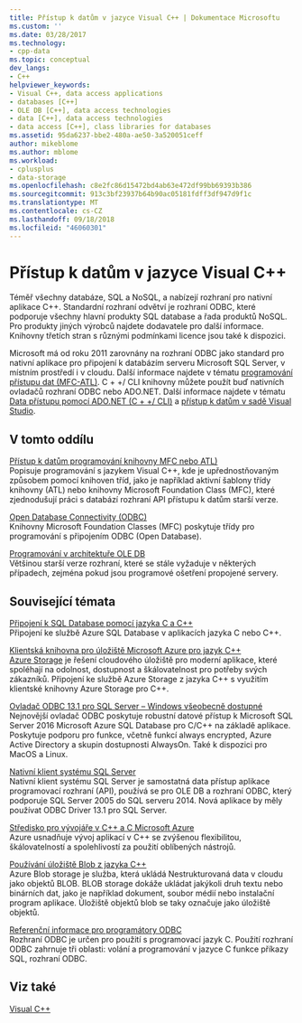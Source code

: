 ```yaml
---
title: Přístup k datům v jazyce Visual C++ | Dokumentace Microsoftu
ms.custom: ''
ms.date: 03/28/2017
ms.technology:
- cpp-data
ms.topic: conceptual
dev_langs:
- C++
helpviewer_keywords:
- Visual C++, data access applications
- databases [C++]
- OLE DB [C++], data access technologies
- data [C++], data access technologies
- data access [C++], class libraries for databases
ms.assetid: 95da6237-bbe2-480a-ae50-3a520051ceff
author: mikeblome
ms.author: mblome
ms.workload:
- cplusplus
- data-storage
ms.openlocfilehash: c8e2fc86d15472bd4ab63e472df99bb69393b386
ms.sourcegitcommit: 913c3bf23937b64b90ac05181fdff3df947d9f1c
ms.translationtype: MT
ms.contentlocale: cs-CZ
ms.lasthandoff: 09/18/2018
ms.locfileid: "46060301"
---
```

# <a name="data-access-in-visual-c"></a>Přístup k datům v jazyce Visual C++

Téměř všechny databáze, SQL a NoSQL, a nabízejí rozhraní pro nativní aplikace C++. Standardní rozhraní odvětví je rozhraní ODBC, které podporuje všechny hlavní produkty SQL database a řada produktů NoSQL. Pro produkty jiných výrobců najdete dodavatele pro další informace. Knihovny třetích stran s různými podmínkami licence jsou také k dispozici.

Microsoft má od roku 2011 zarovnány na rozhraní ODBC jako standard pro nativní aplikace pro připojení k databázím serveru Microsoft SQL Server, v místním prostředí i v cloudu. Další informace najdete v tématu [programování přístupu dat \(MFC-ATL\)](data-access-programming-mfc-atl.md). C + +/ CLI knihovny můžete použít buď nativních ovladačů rozhraní ODBC nebo ADO.NET. Další informace najdete v tématu [Data přístupu pomocí ADO.NET (C + +/ CLI)](/dotnet/data-access-using-adonet-cpp-cli.md) a [přístup k datům v sadě Visual Studio](https://docs.microsoft.com/visualstudio/data-tools/accessing-data-in-visual-studio).

## <a name="in-this-section"></a>V tomto oddílu

[Přístup k datům programování knihovny MFC nebo ATL)](data-access-programming-mfc-atl.md)<br/>
Popisuje programování s jazykem Visual C++, kde je upřednostňovaným způsobem pomocí knihoven tříd, jako je například aktivní šablony třídy knihovny (ATL) nebo knihovny Microsoft Foundation Class (MFC), které zjednodušují práci s databází rozhraní API přístupu k datům starší verze.

[Open Database Connectivity (ODBC)](odbc/open-database-connectivity-odbc.md)<br/>
Knihovny Microsoft Foundation Classes (MFC) poskytuje třídy pro programování s připojením ODBC (Open Database).

[Programování v architektuře OLE DB](oledb/ole-db-programming.md)<br/>
Většinou starší verze rozhraní, které se stále vyžaduje v některých případech, zejména pokud jsou programové ošetření propojené servery.

## <a name="related-topics"></a>Související témata

[Připojení k SQL Database pomocí jazyka C a C++](/azure/sql-database/sql-database-develop-cplusplus-simple)<br/>
Připojení ke službě Azure SQL Database v aplikacích jazyka C nebo C++.

[Klientská knihovna pro úložiště Microsoft Azure pro jazyk C++](https://github.com/Azure/azure-storage-cpp)<br/>
[Azure Storage](/azure/storage/storage-introduction) je řešení cloudového úložiště pro moderní aplikace, které spoléhají na odolnost, dostupnost a škálovatelnost pro potřeby svých zákazníků. Připojení ke službě Azure Storage z jazyka C++ s využitím klientské knihovny Azure Storage pro C++.

[Ovladač ODBC 13.1 pro SQL Server – Windows všeobecně dostupné](https://blogs.msdn.microsoft.com/sqlnativeclient/2016/08/01/announcing-the-odbc-driver-13-1-for-sql-server)<br/>
Nejnovější ovladač ODBC poskytuje robustní datové přístup k Microsoft SQL Server 2016 Microsoft Azure SQL Database pro C/C++ na základě aplikace. Poskytuje podporu pro funkce, včetně funkcí always encrypted, Azure Active Directory a skupin dostupnosti AlwaysOn. Také k dispozici pro MacOS a Linux.     
 
[Nativní klient systému SQL Server](/sql/relational-databases/native-client/sql-server-native-client-programming)<br/>
Nativní klient systému SQL Server je samostatná data přístup aplikace programovací rozhraní (API), používá se pro OLE DB a rozhraní ODBC, který podporuje SQL Server 2005 do SQL serveru 2014. Nová aplikace by měly používat ODBC Driver 13.1 pro SQL Server.

[Středisko pro vývojáře v C++ a C Microsoft Azure](https://azure.microsoft.com/develop/cpp/)<br/>
Azure usnadňuje vývoj aplikací v C++ se zvýšenou flexibilitou, škálovatelností a spolehlivostí za použití oblíbených nástrojů.    

[Používání úložiště Blob z jazyka C++](https://docs.microsoft.com/azure/storage/storage-c-plus-plus-how-to-use-blobs)<br/>
Azure Blob storage je služba, která ukládá Nestrukturovaná data v cloudu jako objektů BLOB. BLOB storage dokáže ukládat jakýkoli druh textu nebo binárních dat, jako je například dokument, soubor médií nebo instalační program aplikace. Úložiště objektů blob se taky označuje jako úložiště objektů.

[ Referenční informace pro programátory ODBC](https://docs.microsoft.com/sql/odbc/reference/odbc-programmer-s-reference)<br/>
Rozhraní ODBC je určen pro použití s programovací jazyk C. Použití rozhraní ODBC zahrnuje tři oblasti: volání a programování v jazyce C funkce příkazy SQL, rozhraní ODBC.

## <a name="see-also"></a>Viz také

[Visual C++](../visual-cpp-in-visual-studio.md)
